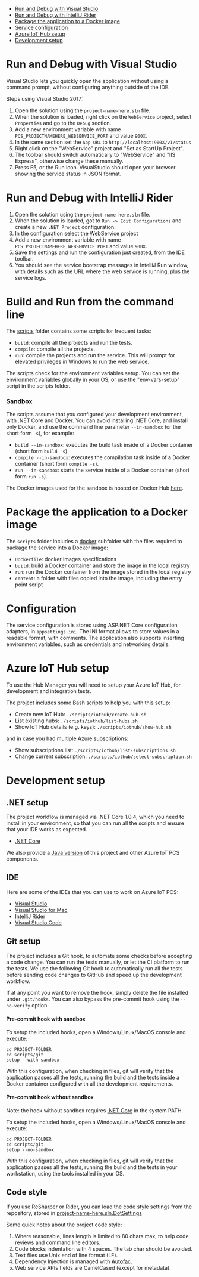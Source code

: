 * [Run and Debug with Visual Studio](#run-and-debug-with-visual-studio)
* [Run and Debug with IntelliJ Rider](#build-and-run-from-the-command-line)
* [Package the application to a Docker image](#package-the-application-to-a-docker-image)
* [Service configuration](#configuration)
* [Azure IoT Hub setup](#azure-iot-hub-setup)
* [Development setup](#development-setup)

Run and Debug with Visual Studio
================================

Visual Studio lets you quickly open the application without using a command
prompt, without configuring anything outside of the IDE.

Steps using Visual Studio 2017:

1. Open the solution using the `project-name-here.sln` file.
1. When the solution is loaded, right click on the `WebService` project,
   select `Properties` and go to the `Debug` section.
1. Add a new environment variable with name
   `PCS_PROJECTNAMEHERE_WEBSERVICE_PORT` and value `900X`.
1. In the same section set the `App URL` to
   `http://localhost:900X/v1/status`
1. Right click on the "WebService" project and "Set as StartUp Project".
1. The toolbar should switch automatically to "WebService" and "IIS Express",
   otherwise change these manually.
1. Press F5, or the Run icon. VisualStudio should open your browser showing
   the service status in JSON format.

Run and Debug with IntelliJ Rider
=================================

1. Open the solution using the `project-name-here.sln` file.
1. When the solution is loaded, got to `Run -> Edit Configurations` and
   create a new `.NET Project` configuration.
1. In the configuration select the WebService project
1. Add a new environment variable with name
   `PCS_PROJECTNAMEHERE_WEBSERVICE_PORT` and value `900X`.
1. Save the settings and run the configuration just created, from the IDE
   toolbar.
1. You should see the service bootstrap messages in IntelliJ Run window,
   with details such as the URL where the web service is running, plus
   the service logs.

Build and Run from the command line
===================================

The [scripts](scripts) folder contains some scripts for frequent tasks:

* `build`: compile all the projects and run the tests.
* `compile`: compile all the projects.
* `run`: compile the projects and run the service. This will prompt for
  elevated privileges in Windows to run the web service.

The scripts check for the environment variables setup. You can set the
environment variables globally in your OS, or use the "env-vars-setup"
script in the scripts folder.

### Sandbox

The scripts assume that you configured your development environment,
with .NET Core and Docker. You can avoid installing .NET Core,
and install only Docker, and use the command line parameter `--in-sandbox`
(or the short form `-s`), for example:

* `build --in-sandbox`: executes the build task inside of a Docker
    container (short form `build -s`).
* `compile --in-sandbox`: executes the compilation task inside of a Docker
    container (short form `compile -s`).
* `run --in-sandbox`: starts the service inside of a Docker container
    (short form `run -s`).

The Docker images used for the sandbox is hosted on Docker Hub
[here](https://hub.docker.com/r/azureiotpcs/code-builder-dotnet).

Package the application to a Docker image
=========================================

The `scripts` folder includes a [docker](scripts/docker) subfolder with the
files required to package the service into a Docker image:

* `Dockerfile`: docker images specifications
* `build`: build a Docker container and store the image in the local registry
* `run`: run the Docker container from the image stored in the local registry
* `content`: a folder with files copied into the image, including the entry
  point script

Configuration
=============

The service configuration is stored using ASP.NET Core configuration
adapters, in `appsettings.ini`. The INI format allows to store values in a
readable format, with comments. The application also supports inserting
environment variables, such as credentials and networking details.

Azure IoT Hub setup
===================

To use the Hub Manager you will need to setup your Azure IoT Hub, for
development and integration tests.

The project includes some Bash scripts to help you with this setup:

* Create new IoT Hub: `./scripts/iothub/create-hub.sh`
* List existing hubs: `./scripts/iothub/list-hubs.sh`
* Show IoT Hub details (e.g. keys): `./scripts/iothub/show-hub.sh`

and in case you had multiple Azure subscriptions:

* Show subscriptions list: `./scripts/iothub/list-subscriptions.sh`
* Change current subscription: `./scripts/iothub/select-subscription.sh`

Development setup
=================

## .NET setup

The project workflow is managed via .NET Core 1.0.4, which you need
to install in your environment, so that you can run all the scripts
and ensure that your IDE works as expected.

* [.NET Core](https://dotnet.github.io)

We also provide a
[Java version](https://github.com/Azure/PROJECT-NAME-HERE-java)
of this project and other Azure IoT PCS components.

## IDE

Here are some of the IDEs that you can use to work on Azure IoT PCS:

* [Visual Studio](https://www.visualstudio.com)
* [Visual Studio for Mac](https://www.visualstudio.com/vs/visual-studio-mac)
* [IntelliJ Rider](https://www.jetbrains.com/rider)
* [Visual Studio Code](https://code.visualstudio.com)

## Git setup

The project includes a Git hook, to automate some checks before accepting a
code change. You can run the tests manually, or let the CI platform to run
the tests. We use the following Git hook to automatically run all the tests
before sending code changes to GitHub and speed up the development workflow.

If at any point you want to remove the hook, simply delete the file installed
under `.git/hooks`. You can also bypass the pre-commit hook using the
`--no-verify` option.

#### Pre-commit hook with sandbox

To setup the included hooks, open a Windows/Linux/MacOS console and execute:

```
cd PROJECT-FOLDER
cd scripts/git
setup --with-sandbox
```

With this configuration, when checking in files, git will verify that the
application passes all the tests, running the build and the tests inside
a Docker container configured with all the development requirements.

#### Pre-commit hook without sandbox

Note: the hook without sandbox requires [.NET Core](https://dotnet.github.io)
in the system PATH.

To setup the included hooks, open a Windows/Linux/MacOS console and execute:

```
cd PROJECT-FOLDER
cd scripts/git
setup --no-sandbox
```

With this configuration, when checking in files, git will verify that the
application passes all the tests, running the build and the tests in your
workstation, using the tools installed in your OS.

## Code style

If you use ReSharper or Rider, you can load the code style settings from
the repository, stored in
[project-name-here.sln.DotSettings](project-name-here.sln.DotSettings)

Some quick notes about the project code style:

1. Where reasonable, lines length is limited to 80 chars max, to help code
   reviews and command line editors.
2. Code blocks indentation with 4 spaces. The tab char should be avoided.
3. Text files use Unix end of line format (LF).
4. Dependency Injection is managed with [Autofac](https://autofac.org).
5. Web service APIs fields are CamelCased (except for metadata).
